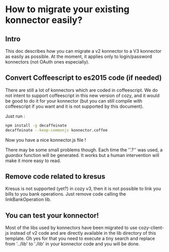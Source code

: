 # How to migrate your existing konnector easily?

## Intro

This doc describes how you can migrate a v2 konnector to a V3 konnector as easily as possible. At
the moment, it applies only to login/password konnectors (not OAuth ones especially).


## Convert Coffeescript to es2015 code (if needed)

There are still a lot of konnectors which are coded in coffeescript. We do not intent to support
coffeescript in this new version of cozy, and it would be good to do it for your konnector (but you
can still compile with coffeescript if you want and it is not supported by this document).

Just run :

```sh
npm install -g decaffeinate
decaffeinate --keep-commonjs konnector.coffee
```

Now you have a nice konnector.js file !

There may be some small problems though. Each time the ''.?'' was used, a _guardxx_ function will be generated. It works but a human
intervention will make it more easy to read.

## Remove code related to kresus

Kresus is not supported (yet?) in cozy v3, then it is not possible to link you bills to you bank
operations. Just remove code calling the linkBankOperation lib.

## You can test your konnector!

Most of the libs used by konnectors have been migrated to use cozy-client-js instead of v2 code and
are directly available in the lib directory of this template. Oh yes for that you need to execute a
tiny search and replace from '../lib' to './lib' in your konnector code and you will be done.
